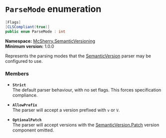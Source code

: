 # `ParseMode` enumeration

```c#
[Flags]
[CLSCompliant(true)]
public enum ParseMode : int
```

**Namespace:** [McSherry.SemanticVersioning][1]  
**Minimum version:** 1.0.0

[1]: ./

Represents the parsing modes that the [SemanticVersion][2] parser
may be configured to use.

[2]: ./SemanticVersion


### Members

- **`Strict`**  
  The default parser behaviour, with no set flags. This forces
  specification compliance.
  
- **`AllowPrefix`**  
  The parser will accept a version prefixed with `v` or `V`.
  
- **`OptionalPatch`**  
  The parser will accept versions with the [SemanticVersion.Patch][3]
  version component omitted.
  
[3]: ./SemanticVersion/Patch.md